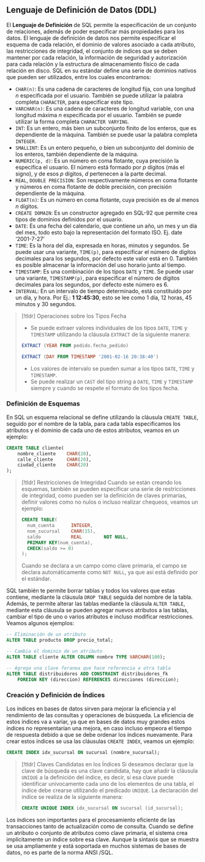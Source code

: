 ## Lenguaje de Definición de Datos (DDL)

El **Lenguaje de Definición** de SQL permite la especificación de un conjunto de relaciones, además de poder especificar más propiedades para los datos. El lenguaje de definición de datos nos permite especificar el esquema de cada relación, el dominio de valores asociado a cada atributo, las restricciones de integridad, el conjunto de índices que se deben mantener por cada relación, la información de seguridad y autorización para cada relación y la estructura de almacenamiento físico de cada relación en disco.
SQL en su estándar define una serie de dominios nativos que pueden ser utilizados, entre los cuales encontramos:

- `CHAR(n)`: Es una cadena de caracteres de longitud fija, con una longitud $n$ especificada por el usuario. También se puede utilizar la palabra completa `CHARACTER`, para especificar este tipo.
- `VARCHAR(n)`: Es una cadena de caracteres de longitud variable, con una longitud máxima $n$ especificada por el usuario. También se puede utilizar la forma completa `CHARACTER VARYING`.
- `INT`: Es un entero, más bien un subconjunto finito de los enteros, que es dependiente de la máquina. También se puede usar la palabra completa `INTEGER`.
- `SMALLINT`: Es un entero pequeño, o bien un subconjunto del dominio de los enteros, también dependiente de la máquina.
- `NUMERIC(p, d)`: Es un número en coma flotante, cuya precisión la especifica el usuario. El número está formado por $p$ dígitos (más el signo), y de esos $p$ dígitos, $d$ pertenecen a la parte decimal.
- `REAL`, `DOUBLE PRECISION`: Son respectivamente números en coma flotante y números en coma flotante de doble precisión, con precisión dependiente de la máquina.
- `FLOAT(n)`: Es un número en coma flotante, cuya precisión es de al menos $n$ dígitos.
- `CREATE DOMAIN`: Es un constructor agregado en SQL-92 que permite crea tipos de dominios definidos por el usuario.
- `DATE`: Es una fecha del calendario, que contiene un año, un mes y un día del mes, todo esto bajo la representación del formato ISO. Ej. date ‘2001-7-27’
- `TIME`: Es la hora del día, expresada en horas, minutos y segundos. Se puede usar una variante, `TIME(p)`, para especificar el número de dígitos decimales para los segundos, por defecto este valor está en 0. También es posible almacenar la información del uso horario junto al tiempo.
- `TIMESTAMP`: Es una combinación de los tipos `DATE` y `TIME`. Se puede usar una variante, `TIMESTAMP(p)`, para especificar el número de dígitos decimales para los segundos, por defecto este número es 6.
- `INTERVAL`: En un intervalo de tiempo determinado, está constituido por un día, y hora. Por Ej.: **1 12:45:30**, esto se lee como 1 día, 12 horas, 45 minutos y 30 segundos.

>[!tldr] Operaciones sobre los Tipos Fecha
>- Se puede extraer valores individuales de los tipos `DATE`, `TIME` y `TIMESTAMP` utilizando la cláusula `EXTRACT` de la siguiente manera:
>```sql
>EXTRACT (YEAR FROM pedido.fecha_pedido)
>
>EXTRACT (DAY FROM TIMESTAMP '2001-02-16 20:38:40')
>```
>- Los valores de intervalo se pueden sumar a los tipos `DATE`, `TIME` y `TIMESTAMP`.
>- Se puede realizar un `CAST` del tipo string a `DATE`, `TIME` y `TIMESTAMP` siempre y cuando se respete el formato de los tipos fecha.

### Definición de Esquemas

En SQL un esquema relacional se define utilizando la cláusula `CREATE TABLE`, seguido por el nombre de la tabla, para cada tabla especificamos los atributos y el dominio de cada uno de estos atributos, veamos en un ejemplo:

```sql
CREATE TABLE cliente(
	nombre_cliente    CHAR(20),
	calle_cliente     CHAR(20),
	ciudad_cliente    CHAR(20)
);
```

>[!tldr] Restricciones de Integridad
>Cuando se están creando los esquemas, también se pueden especificar una serie de restricciones de integridad, como pueden ser la definición de claves primarias, definir valores como no nulos o incluso realizar chequeos, veamos un ejemplo:
>```sql
>CREATE TABLE(
>	num_cuenta      INTEGER,
>	nom_sucursal    CHAR(15),
>	saldo           REAL        NOT NULL,
>	PRIMARY KEY(num_cuenta),
>	CHECK(saldo >= 0)
>);
>```
>Cuando se declara a un campo como clave primaria, el campo se declara automáticamente como `NOT NULL`, ya que así está definido por el estándar.

SQL también te permite borrar tablas y todos los valores que estas contiene, mediante la cláusula `DROP TABLE` seguida del nombre de la tabla. Además, te permite alterar las tablas mediante la cláusula `ALTER TABLE`, mediante esta cláusula se pueden agregar nuevos atributos a las tablas, cambiar el tipo de uno o varios atributos e incluso modificar restricciones. Veamos algunos ejemplos:

```sql
-- Eliminación de un atributo
ALTER TABLE producto DROP precio_total;

-- Cambia el dominio de un atributo
ALTER TABLE cliente ALTER COLUMN nombre TYPE VARCHAR(100);

-- Agrega una clave foranea que hace referencia a otra tabla
ALTER TABLE distribuidores ADD CONSTRAINT distribuidores_fk
	FOREIGN KEY (direccion) REFERENCES direcciones (direccion);
```

### Creación y Definición de Índices

Los índices en bases de datos sirven para mejorar la eficiencia y el rendimiento de las consultas y operaciones de búsqueda. La eficiencia de estos índices va a variar, ya que en bases de datos muy grandes estos índices no representarían una mejora, en caso incluso empeora el tiempo de respuesta debido a que se debe ordenar los índices nuevamente. Para crear estos índices se usa las cláusulas `CREATE INDEX`, veamos un ejemplo:

```sql
CREATE INDEX idx_sucursal ON sucursal (nombre_sucursal);
```

>[!tldr] Claves Candidatas en los Índices
>Si deseamos declarar que la clave de búsqueda es una clave candidata, hay que añadir la cláusula `UNIQUE` a la definición del índice, es decir, si esa clave puede identificar unívocamente cada uno de los elementos de una tabla, el índice debe crearse utilizando el predicado `UNIQUE`. La declaración del índice se realiza de la siguiente manera:
>```sql
>CREATE UNIQUE INDEX idx_sucursal ON sucursal (id_sucursal);
>```

Los índices son importantes para el procesamiento eficiente de las transacciones tanto de actualización como de consulta. Cuando se define un atributo o conjunto de atributos como clave primaria, el sistema crea implícitamente un índice sobre esa clave.
Aunque la sintaxis que se muestra se usa ampliamente y está soportada en muchos sistemas de bases de datos, no es parte de la norma ANSI /SQL.